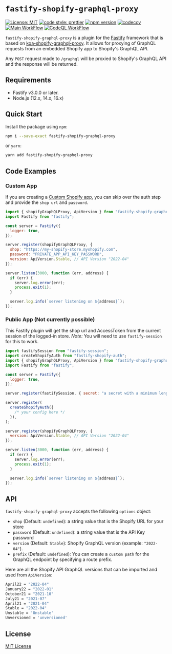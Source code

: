 # `fastify-shopify-graphql-proxy`

[![License: MIT](https://img.shields.io/badge/License-MIT-blue.svg)](LICENSE.md)
[![code style: prettier](https://img.shields.io/badge/code_style-prettier-ff69b4.svg)](https://github.com/prettier/prettier)
[![npm version](https://badge.fury.io/js/fastify-shopify-graphql-proxy.svg)](https://badge.fury.io/js/fastify-shopify-graphql-proxy)
[![codecov](https://codecov.io/gh/Asjas/fastify-shopify-graphql-proxy/branch/master/graph/badge.svg?token=IHWSO9MQ7B)](https://codecov.io/gh/Asjas/fastify-shopify-graphql-proxy)
[![Main WorkFlow](https://github.com/Asjas/fastify-shopify-graphql-proxy/actions/workflows/main.yml/badge.svg)](https://github.com/Asjas/fastify-shopify-graphql-proxy/actions/workflows/main.yml)
[![CodeQL WorkFlow](https://github.com/Asjas/fastify-shopify-graphql-proxy/actions/workflows/codeql-analysis.yml/badge.svg)](https://github.com/Asjas/fastify-shopify-graphql-proxy/actions/workflows/codeql-analysis.yml)

`fastify-shopify-graphql-proxy` is a plugin for the [Fastify](https://github.com/fastify/fastify) framework that is
based on [koa-shopify-graphql-proxy](https://github.com/Shopify/quilt/tree/master/packages/koa-shopify-graphql-proxy).
It allows for proxying of GraphQL requests from an embedded Shopify app to Shopify's GraphQL API.

Any `POST` request made to `/graphql` will be proxied to Shopify's GraphQL API and the response will be returned.

## Requirements

- Fastify v3.0.0 or later.
- Node.js (12.x, 14.x, 16.x)

## Quick Start

Install the package using `npm`:

```sh
npm i --save-exact fastify-shopify-graphql-proxy
```

or `yarn`:

```sh
yarn add fastify-shopify-graphql-proxy
```

## Code Examples

### Custom App

If you are creating a [Custom Shopify app](https://help.shopify.com/en/manual/apps/custom-apps), you can skip over the
auth step and provide the `shop url` and `password`.

```js
import { shopifyGraphQLProxy, ApiVersion } from "fastify-shopify-graphql-proxy";
import Fastify from "fastify";

const server = Fastify({
  logger: true,
});

server.register(shopifyGraphQLProxy, {
  shop: "https://my-shopify-store.myshopify.com",
  password: "PRIVATE_APP_API_KEY_PASSWORD",
  version: ApiVersion.Stable, // API Version "2022-04"
});

server.listen(3000, function (err, address) {
  if (err) {
    server.log.error(err);
    process.exit(1);
  }

  server.log.info(`server listening on ${address}`);
});
```

### Public App (Not currently possible)

This Fastify plugin will get the shop url and AccessToken from the current session of the logged-in store. _Note:_ You
will need to use `fastify-session` for this to work.

```js
import fastifySession from "fastify-session";
import createShopifyAuth from "fastify-shopify-auth";
import { shopifyGraphQLProxy, ApiVersion } from "fastify-shopify-graphql-proxy";
import Fastify from "fastify";

const server = Fastify({
  logger: true,
});

server.register(fastifySession, { secret: "a secret with a minimum length of 32 characters" });

server.register(
  createShopifyAuth({
    /* your config here */
  }),
);

server.register(shopifyGraphQLProxy, {
  version: ApiVersion.Stable, // API Version "2022-04"
});

server.listen(3000, function (err, address) {
  if (err) {
    server.log.error(err);
    process.exit(1);
  }

  server.log.info(`server listening on ${address}`);
});
```

## API

`fastify-shopify-graphql-proxy` accepts the following `options` object:

- `shop` (Default: `undefined`): a string value that is the Shopify URL for your store
- `password` (Default: `undefined`): a string value that is the API Key password
- `version` (Default: `Stable`): Shopify GraphQL version (example: `"2022-04"`).
- `prefix` (Default: `undefined`): You can create a `custom path` for the GraphQL endpoint by specifying a route prefix.

Here are all the Shopify API GraphQL versions that can be imported and used from `ApiVersion`:

```sh
April22 = "2022-04"
January22 = "2022-01"
October21 = "2021-10"
July21 = "2021-07"
April21 = "2021-04"
Stable = "2022-04"
Unstable = 'Unstable'
Unversioned = 'unversioned'
```

## License

[MIT License](LICENSE)
